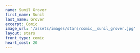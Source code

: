 ```yaml
---
name: Sunil Grover
first_name: Sunil 
last_name: Grover
excerpt: Comic
image_url: '/assets/images/stars/comic__sunil_grover.jpg'
layout: stars
front_type: comic
heart_cost: 20
---
```

